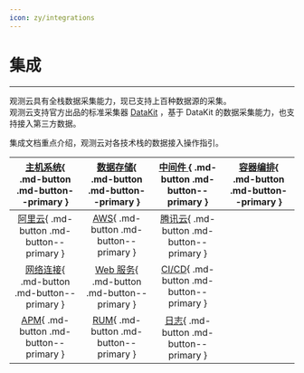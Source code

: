 ```yaml
---
icon: zy/integrations
---
```


# 集成

---

观测云具有全栈数据采集能力，现已支持上百种数据源的采集。<br/>
观测云支持官方出品的标准采集器 [DataKit](../datakit/) ，基于 DataKit 的数据采集能力，也支持接入第三方数据。

集成文档重点介绍，观测云对各技术栈的数据接入操作指引。

|      [主机系统](./host/index.md){ .md-button .md-button--primary }       | [数据存储](./datastorage/index.md){ .md-button .md-button--primary } |  [ 中间件 ](./middleware/index.md){ .md-button .md-button--primary }  | [容器编排](./container/index.md){ .md-button .md-button--primary } |
| :----------------------------------------------------------------------: | :------------------------------------------------------------------: | :-------------------------------------------------------------------: | :----------------------------------------------------------------: |
|      [阿里云](./aliyun/index.md){ .md-button .md-button--primary }       |       [AWS](./aws/index.md){ .md-button .md-button--primary }        | [腾讯云](./tencent-cloud/index.md){ .md-button .md-button--primary }  |                                                                    |
|     [网络连接](./network/index.md){ .md-button .md-button--primary }     | [Web 服务](./webservice/index.md){ .md-button .md-button--primary }  |      [CI/CD](./cicd/index.md){ .md-button .md-button--primary }       |                                                                    |
| [APM](apm/ddtrace-java.md){ .md-button .md-button--primary } |    [RUM](./rum/rum-android.md){ .md-button .md-button--primary }     | [日志](../integrations/logstash.md){ .md-button .md-button--primary } |                                                                    |




